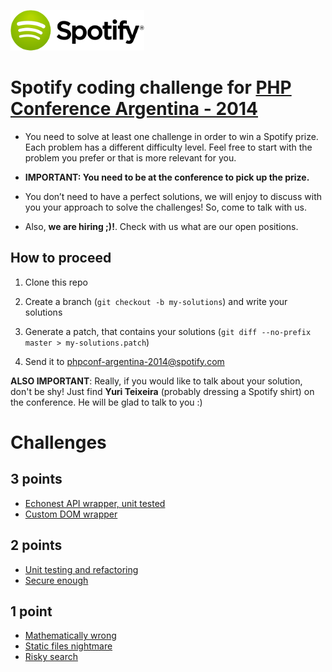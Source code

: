 ![Spotify Logo](/resources/spotify-logo.png)

# Spotify coding challenge for [PHP Conference Argentina - 2014](http://2014.phpconference.com.ar)

* You need to solve at least one challenge in order to win a Spotify prize. Each problem has a different difficulty level. Feel free to start with the problem you prefer or that is more relevant for you.

* **IMPORTANT: You need to be at the conference to pick up the prize.**

* You don’t need to have a perfect solutions, we will enjoy to discuss with you your approach to solve the challenges! So, come to talk with us. 

* Also, **we are hiring ;)!**. Check with us what are our open positions.

## How to proceed

1. Clone this repo

2. Create a branch (`git checkout -b my-solutions`) and write your solutions

3. Generate a patch, that contains your solutions (`git diff --no-prefix master > my-solutions.patch`)

4. Send it to [phpconf-argentina-2014@spotify.com](mailto:phpconf-argentina-2014@spotify.com)

**ALSO IMPORTANT**: Really, if you would like to talk about your solution, don't be shy! Just find **Yuri Teixeira** (probably dressing a Spotify shirt) on the conference. He will be glad to talk to you :)

# Challenges

## 3 points

* [Echonest API wrapper, unit tested](/echonest-API-wrapper/README.md)
* [Custom DOM wrapper](/custom-DOM-wrapper/README.md)

## 2 points

* [Unit testing and refactoring](/unit-testing-and-refactoring/README.md)
* [Secure enough](/secure-enough/README.md)

## 1 point

* [Mathematically wrong](/mathematically-wrong/README.md)
* [Static files nightmare](/static-files-nightmare/README.md)
* [Risky search](/risky-search/README.md)